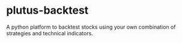 # plutus-backtest
A python platform to backtest stocks using your own combination of strategies and technical indicators. 

